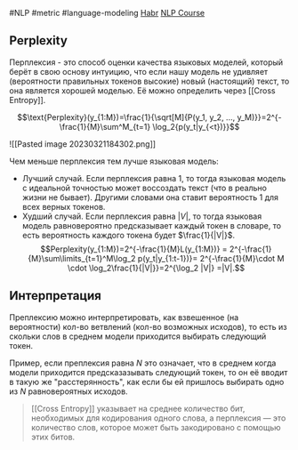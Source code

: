 #NLP #metric #language-modeling 
[Habr](https://habr.com/ru/company/wunderfund/blog/580230/) [NLP Course](https://lena-voita.github.io/nlp_course/language_modeling.html#evaluation)
## Perplexity
Перплексия - это способ оценки качества языковых моделей, который берёт в свою основу интуицию, что если нашу модель не удивляет (вероятности правильных токенов высокие) новый (настоящий) текст, то она является хорошей моделью. Её можно определить через [[Cross Entropy]].

$$\text{Perplexity}(y_{1:M})=\frac{1}{\sqrt[M]{P(y_1, y_2, ..., y_M)}}=2^{-\frac{1}{M}\sum^M_{t=1} \log_2{p(y_t|y_{<t})}}$$

![[Pasted image 20230321184302.png]]

Чем меньше перплексия тем лучше языковая модель:
- Лучший случай. Если перплексия равна 1, то тогда языковая модель с идеальной точностью может воссоздать текст (что в реально жизни не бывает). Другими словами она ставит вероятность 1 для всех верных токенов.
- Худший случай. Если перплексия равна $|V|$, то тогда языковая модель равновероятно предсказывает каждый токен в словаре, то есть вероятность каждого токена будет $\frac{1}{|V|}$. 
$$Perplexity(y_{1:M})=2^{-\frac{1}{M}L(y_{1:M})} =
            2^{-\frac{1}{M}\sum\limits_{t=1}^M\log_2 p(y_t|y_{1:t-1})}=
            2^{-\frac{1}{M}\cdot M \cdot \log_2\frac{1}{|V|}}=2^{\log_2 |V|} =|V|.$$

## Интерпретация
Преплексию можно интерпретировать, как взвешенное (на вероятности) кол-во ветвлений (кол-во возможных исходов), то есть из скольки слов в среднем модели приходится выбирать следующий токен. 

Пример, если преплексия равна $N$ это означает, что в среднем когда модели приходится предсказазывать следующий токен, то он её вводит в такую же "расстерянность", как если бы ей пришлось выбирать одно из $N$ равновероятных исходов.  

> [[Cross Entropy]] указывает на среднее количество бит, необходимых для кодирования одного слова, а перплексия — это количество слов, которое может быть закодировано с помощью этих битов.